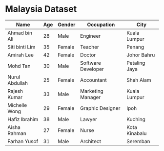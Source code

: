 # Malaysia Dataset
| Name          | Age | Gender | Occupation       | City         |
|---------------|-----|--------|------------------|--------------|
| Ahmad bin Ali | 28  | Male   | Engineer         | Kuala Lumpur |
| Siti binti Lim| 35  | Female | Teacher          | Penang       |
| Amirah Lee    | 42  | Female | Doctor           | Johor Bahru  |
| Mohd Tan       | 30  | Male   | Software Developer | Petaling Jaya |
| Nurul Abdullah| 25  | Female | Accountant       | Shah Alam    |
| Rajesh Kumar  | 33  | Male   | Marketing Manager| Kuala Lumpur |
| Michelle Wong | 29  | Female | Graphic Designer | Ipoh         |
| Hafiz Ibrahim | 38  | Male   | Lawyer           | Kuching      |
| Aisha Rahman  | 27  | Female | Nurse            | Kota Kinabalu|
| Farhan Yusof  | 31  | Male   | Architect        | Seremban     |

